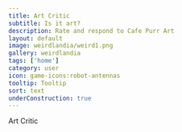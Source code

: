 ```yaml
---
title: Art Critic
subtitle: Is it art?
description: Rate and respond to Cafe Purr Art
layout: default
image: weirdlandia/weird1.png
gallery: weirdlandia
tags: ['home']
category: user
icon: game-icons:robot-antennas
tooltip: Tooltip
sort: text
underConstruction: true
---
```


Art Critic
